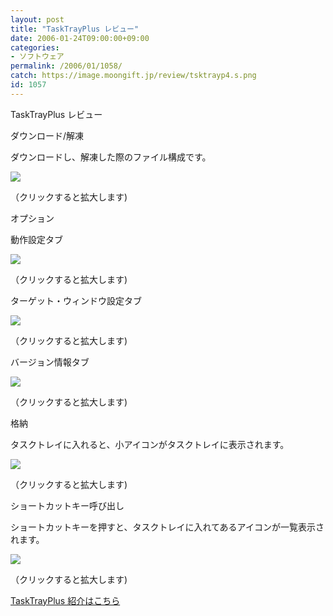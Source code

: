 ```yaml
---
layout: post
title: "TaskTrayPlus レビュー"
date: 2006-01-24T09:00:00+09:00
categories:
- ソフトウェア
permalink: /2006/01/1058/
catch: https://image.moongift.jp/review/tsktrayp4.s.png
id: 1057
---
```

TaskTrayPlus レビュー  
<!--more-->

ダウンロード/解凍

  

ダウンロードし、解凍した際のファイル構成です。

  

[![](https://image.moongift.jp/review/tsktrayp1.s.png)](https://image.moongift.jp/review/tsktrayp1.png)  
  
（クリックすると拡大します)

  

オプション

  

動作設定タブ

  

[![](https://image.moongift.jp/review/tsktrayp2.s.png)](https://image.moongift.jp/review/tsktrayp2.png)  
  
（クリックすると拡大します)

  

ターゲット・ウィンドウ設定タブ

  

[![](https://image.moongift.jp/review/tsktrayp3.s.png)](https://image.moongift.jp/review/tsktrayp3.png)  
  
（クリックすると拡大します)

  

バージョン情報タブ

  

[![](https://image.moongift.jp/review/tsktrayp4.s.png)](https://image.moongift.jp/review/tsktrayp4.png)  
  
（クリックすると拡大します)

  

格納

  

タスクトレイに入れると、小アイコンがタスクトレイに表示されます。

  

[![](https://image.moongift.jp/review/tsktrayp5.s.png)](https://image.moongift.jp/review/tsktrayp5.png)  
  
（クリックすると拡大します)

  

ショートカットキー呼び出し

  

ショートカットキーを押すと、タスクトレイに入れてあるアイコンが一覧表示されます。

  

[![](https://image.moongift.jp/review/tsktrayp6.s.png)](https://image.moongift.jp/review/tsktrayp6.png)  
  
（クリックすると拡大します)

  

[TaskTrayPlus 紹介はこちら](http://oss.moongift.jp/intro/i-1036.html)

